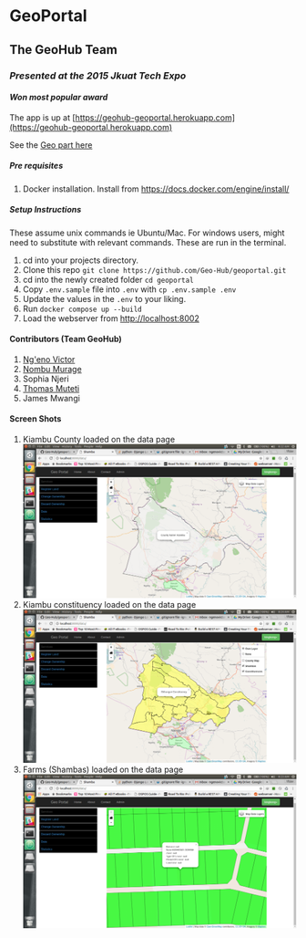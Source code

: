 # GeoPortal

## The GeoHub Team

### _Presented at the 2015 Jkuat Tech Expo_

#### _Won most popular award_

The app is up at [https://geohub-geoportal.herokuapp.com](https://geohub-geoportal.herokuapp.com)

See the [Geo part here](https://geohub-geoportal.herokuapp.com/data/)

##### Pre requisites
1. Docker installation. Install from https://docs.docker.com/engine/install/
##### _Setup Instructions_
These assume unix commands ie Ubuntu/Mac. For windows users, might need to substitute with relevant commands.
These are run in the terminal.
1. cd into your projects directory.
2. Clone this repo `git clone https://github.com/Geo-Hub/geoportal.git`
3. cd into the newly created folder `cd geoportal`
4. Copy `.env.sample` file into `.env` with `cp .env.sample .env`
5. Update the values in the `.env` to your liking. 
6. Run `docker compose up --build`
7. Load the webserver from [http://localhost:8002](http://localhost:8002)

#### Contributors (Team GeoHub)

1. [Ng'eno Victor](https://github.com/ngenovictor)
2. [Nombu Murage](https://github.com/nombumurage)
3. Sophia Njeri
4. [Thomas Muteti](https://github.com/Thom03)
5. James Mwangi

#### Screen Shots

1. Kiambu County loaded on the data page
    ![Kiambu County](screenshots/kiambu_county.png)
2. Kiambu constituency loaded on the data page
    ![Constituency View](screenshots/constituency_view.png)
3. Farms (Shambas) loaded on the data page
    ![Shamba View Example](screenshots/shamba_view_rates_paid.png)
